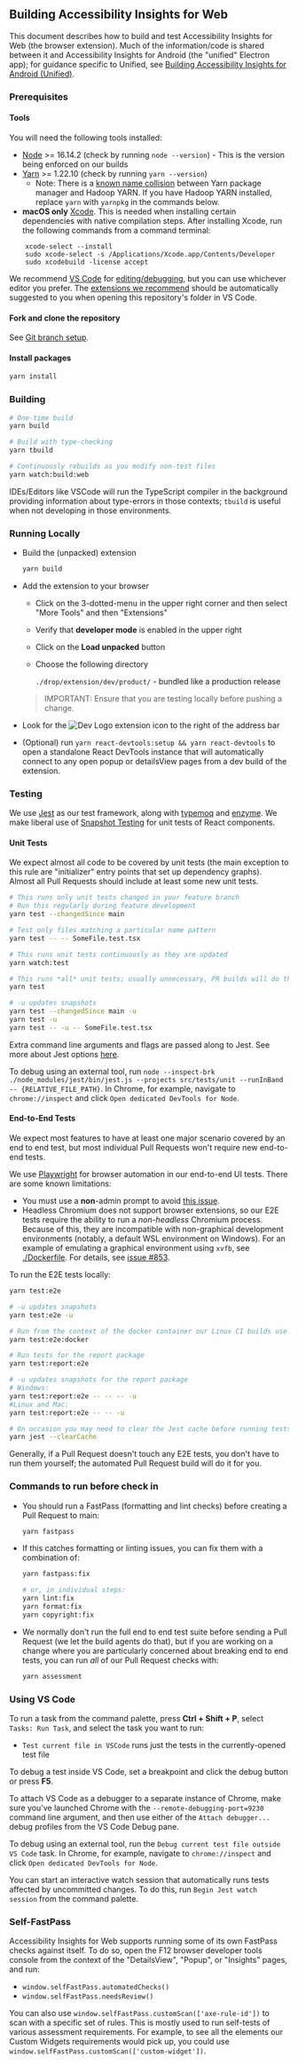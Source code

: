 <!--
Copyright (c) Microsoft Corporation. All rights reserved.
Licensed under the MIT License.
-->

## Building Accessibility Insights for Web

This document describes how to build and test Accessibility Insights for Web (the browser extension). Much of the information/code is shared between it and Accessibility Insights for Android (the "unified" Electron app); for guidance specific to Unified, see [Building Accessibility Insights for Android (Unified)](./building-unified.md).

### Prerequisites

#### Tools

You will need the following tools installed:

-   [Node](https://nodejs.org) >= 16.14.2 (check by running `node --version`) - This is the version being enforced on our builds
-   [Yarn](https://yarnpkg.com/getting-started/install) >= 1.22.10 (check by running `yarn --version`)
    -    Note: There is a [known name collision](https://github.com/yarnpkg/yarn/issues/673) between Yarn package manager and Hadoop YARN. If you have Hadoop YARN installed, replace `yarn` with `yarnpkg` in the commands below.
-   **macOS only** [Xcode](https://wilsonmar.github.io/xcode/#XcodeInstall). This is needed when installing certain dependencies with native compilation steps. After installing Xcode, run the following commands from a command terminal:
```
    xcode-select --install
    sudo xcode-select -s /Applications/Xcode.app/Contents/Developer
    sudo xcodebuild -license accept
```

We recommend [VS Code](https://code.visualstudio.com/) for [editing/debugging](#using-vs-code), but you can use whichever editor you prefer. The [extensions we recommend](../.vscode/extensions.json) should be automatically suggested to you when opening this repository's folder in VS Code.

#### Fork and clone the repository

See [Git branch setup](git-branch-setup.md).

#### Install packages

```bash
yarn install
```

### Building

```sh
# One-time build
yarn build

# Build with type-checking
yarn tbuild

# Continuously rebuilds as you modify non-test files
yarn watch:build:web
```

IDEs/Editors like VSCode will run the TypeScript compiler in the background providing information about type-errors in those contexts; `tbuild` is useful when not developing in those environments.

### Running Locally

-   Build the (unpacked) extension
    ```bash
    yarn build
    ```
-   Add the extension to your browser

    -   Click on the 3-dotted-menu in the upper right corner and then select "More Tools" and then "Extensions"
    -   Verify that **developer mode** is enabled in the upper right
    -   Click on the **Load unpacked** button
    -   Choose the following directory

        `./drop/extension/dev/product/` - bundled like a production release

    > IMPORTANT: Ensure that you are testing locally before pushing a change.

-   Look for the ![Dev Logo](../src/icons/brand/gray/brand-gray-16px.png) extension icon to the right of the address bar

-   (Optional) run `yarn react-devtools:setup && yarn react-devtools` to open a standalone React DevTools instance that will automatically connect to any open popup or detailsView pages from a dev build of the extension.

### Testing

We use [Jest](https://github.com/facebook/jest) as our test framework, along with [typemoq](https://github.com/florinn/typemoq) and [enzyme](https://github.com/enzymejs/enzyme). We make liberal use of [Snapshot Testing](https://jestjs.io/docs/en/snapshot-testing) for unit tests of React components.

#### Unit Tests

We expect almost all code to be covered by unit tests (the main exception to this rule are "initializer" entry points that set up dependency graphs). Almost all Pull Requests should include at least some new unit tests.

```sh
# This runs only unit tests changed in your feature branch
# Run this regularly during feature development
yarn test --changedSince main

# Test only files matching a particular name pattern
yarn test -- -- SomeFile.test.tsx

# This runs unit tests continuously as they are updated
yarn watch:test

# This runs *all* unit tests; usually unnecessary, PR builds will do this
yarn test

# -u updates snapshots
yarn test --changedSince main -u
yarn test -u
yarn test -- -u -- SomeFile.test.tsx
```

Extra command line arguments and flags are passed along to Jest. See more about Jest options [here](https://jestjs.io/docs/en/cli.html).

To debug using an external tool, run `node --inspect-brk ./node_modules/jest/bin/jest.js --projects src/tests/unit --runInBand -- {RELATIVE_FILE_PATH}`. In Chrome, for example, navigate to `chrome://inspect` and click `Open dedicated DevTools for Node`.

#### End-to-End Tests

We expect most features to have at least one major scenario covered by an end to end test, but most individual Pull Requests won't require new end-to-end tests.

We use [Playwright](https://playwright.dev) for browser automation in our end-to-end UI tests. There are some known limitations:

-   You must use a **non**-admin prompt to avoid [this issue](https://github.com/microsoft/playwright/issues/3191).
-   Headless Chromium does not support browser extensions, so our E2E tests require the ability to run a _non-headless_ Chromium process. Because of this, they are incompatible with non-graphical development environments (notably, a default WSL environment on Windows). For an example of emulating a graphical environment using `xvfb`, see [./Dockerfile](./Dockerfile). For details, see [issue #853](https://github.com/microsoft/accessibility-insights-web/issues/853).

To run the E2E tests locally:

```sh
yarn test:e2e

# -u updates snapshots
yarn test:e2e -u

# Run from the context of the docker container our Linux CI builds use (requires Docker to be installed)
yarn test:e2e:docker

# Run tests for the report package
yarn test:report:e2e

# -u updates snapshots for the report package
# Windows: 
yarn test:report:e2e -- -- -- -u
#Linux and Mac:
yarn test:report:e2e -- -- -u

# On occasion you may need to clear the Jest cache before running tests
yarn jest --clearCache
```

Generally, if a Pull Request doesn't touch any E2E tests, you don't have to run them yourself; the automated Pull Request build will do it for you.

### Commands to run before check in

-   You should run a FastPass (formatting and lint checks) before creating a Pull Request to main:

    ```sh
    yarn fastpass
    ```

-   If this catches formatting or linting issues, you can fix them with a combination of:

    ```sh
    yarn fastpass:fix

    # or, in individual steps:
    yarn lint:fix
    yarn format:fix
    yarn copyright:fix
    ```

-   We normally don't run the full end to end test suite before sending a Pull Request (we let the build agents do that), but if you are working on a change where you are particularly concerned about breaking end to end tests, you can run _all_ of our Pull Request checks with:

    ```sh
    yarn assessment
    ```

### Using VS Code

To run a task from the command palette, press **Ctrl + Shift + P**, select `Tasks: Run Task`, and select the task you want to run:

-   `Test current file in VSCode` runs just the tests in the currently-opened test file

To debug a test inside VS Code, set a breakpoint and click the debug button or press **F5**.

To attach VS Code as a debugger to a separate instance of Chrome, make sure you've launched Chrome with the `--remote-debugging-port=9230` command line argument, and then use either of the `Attach debugger...` debug profiles from the VS Code Debug pane.

To debug using an external tool, run the `Debug current test file outside VS Code` task. In Chrome, for example, navigate to `chrome://inspect` and click `Open dedicated DevTools for Node`.

You can start an interactive watch session that automatically runs tests affected by uncommitted changes. To do this, run `Begin Jest watch session` from the command palette.

### Self-FastPass

Accessibility Insights for Web supports running some of its own FastPass checks against itself. To do so, open the F12 browser developer
tools console from the context of the "DetailsView", "Popup", or "Insights" pages, and run:

-   `window.selfFastPass.automatedChecks()`
-   `window.selfFastPass.needsReview()`

You can also use `window.selfFastPass.customScan(['axe-rule-id'])` to scan with a specific set of rules. This is mostly used to run
self-tests of various assessment requirements. For example, to see all the elements our Custom Widgets requirements would pick up,
you could use `window.selfFastPass.customScan(['custom-widget'])`.
